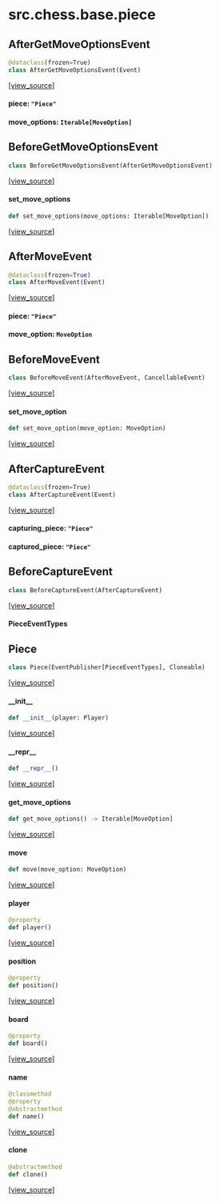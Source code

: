 <a id="src.chess.base.piece"></a>

# src.chess.base.piece

<a id="src.chess.base.piece.AfterGetMoveOptionsEvent"></a>

## AfterGetMoveOptionsEvent

```python
@dataclass(frozen=True)
class AfterGetMoveOptionsEvent(Event)
```

[[view_source]](https://github.com/WolfDWyc/ChessMaker/blob/fa904e10464b6e4f95136eb8c6d988f269e3f1a5/src\chess\base\piece.py#L14)

<a id="src.chess.base.piece.AfterGetMoveOptionsEvent.piece"></a>

#### piece: `"Piece"`

<a id="src.chess.base.piece.AfterGetMoveOptionsEvent.move_options"></a>

#### move\_options: `Iterable[MoveOption]`

<a id="src.chess.base.piece.BeforeGetMoveOptionsEvent"></a>

## BeforeGetMoveOptionsEvent

```python
class BeforeGetMoveOptionsEvent(AfterGetMoveOptionsEvent)
```

[[view_source]](https://github.com/WolfDWyc/ChessMaker/blob/fa904e10464b6e4f95136eb8c6d988f269e3f1a5/src\chess\base\piece.py#L18)

<a id="src.chess.base.piece.BeforeGetMoveOptionsEvent.set_move_options"></a>

#### set\_move\_options

```python
def set_move_options(move_options: Iterable[MoveOption])
```

[[view_source]](https://github.com/WolfDWyc/ChessMaker/blob/fa904e10464b6e4f95136eb8c6d988f269e3f1a5/src\chess\base\piece.py#L19)

<a id="src.chess.base.piece.AfterMoveEvent"></a>

## AfterMoveEvent

```python
@dataclass(frozen=True)
class AfterMoveEvent(Event)
```

[[view_source]](https://github.com/WolfDWyc/ChessMaker/blob/fa904e10464b6e4f95136eb8c6d988f269e3f1a5/src\chess\base\piece.py#L23)

<a id="src.chess.base.piece.AfterMoveEvent.piece"></a>

#### piece: `"Piece"`

<a id="src.chess.base.piece.AfterMoveEvent.move_option"></a>

#### move\_option: `MoveOption`

<a id="src.chess.base.piece.BeforeMoveEvent"></a>

## BeforeMoveEvent

```python
class BeforeMoveEvent(AfterMoveEvent, CancellableEvent)
```

[[view_source]](https://github.com/WolfDWyc/ChessMaker/blob/fa904e10464b6e4f95136eb8c6d988f269e3f1a5/src\chess\base\piece.py#L27)

<a id="src.chess.base.piece.BeforeMoveEvent.set_move_option"></a>

#### set\_move\_option

```python
def set_move_option(move_option: MoveOption)
```

[[view_source]](https://github.com/WolfDWyc/ChessMaker/blob/fa904e10464b6e4f95136eb8c6d988f269e3f1a5/src\chess\base\piece.py#L28)

<a id="src.chess.base.piece.AfterCaptureEvent"></a>

## AfterCaptureEvent

```python
@dataclass(frozen=True)
class AfterCaptureEvent(Event)
```

[[view_source]](https://github.com/WolfDWyc/ChessMaker/blob/fa904e10464b6e4f95136eb8c6d988f269e3f1a5/src\chess\base\piece.py#L32)

<a id="src.chess.base.piece.AfterCaptureEvent.capturing_piece"></a>

#### capturing\_piece: `"Piece"`

<a id="src.chess.base.piece.AfterCaptureEvent.captured_piece"></a>

#### captured\_piece: `"Piece"`

<a id="src.chess.base.piece.BeforeCaptureEvent"></a>

## BeforeCaptureEvent

```python
class BeforeCaptureEvent(AfterCaptureEvent)
```

[[view_source]](https://github.com/WolfDWyc/ChessMaker/blob/fa904e10464b6e4f95136eb8c6d988f269e3f1a5/src\chess\base\piece.py#L36)

<a id="src.chess.base.piece.PieceEventTypes"></a>

#### PieceEventTypes

<a id="src.chess.base.piece.Piece"></a>

## Piece

```python
class Piece(EventPublisher[PieceEventTypes], Cloneable)
```

[[view_source]](https://github.com/WolfDWyc/ChessMaker/blob/fa904e10464b6e4f95136eb8c6d988f269e3f1a5/src\chess\base\piece.py#L43)

<a id="src.chess.base.piece.Piece.__init__"></a>

#### \_\_init\_\_

```python
def __init__(player: Player)
```

[[view_source]](https://github.com/WolfDWyc/ChessMaker/blob/fa904e10464b6e4f95136eb8c6d988f269e3f1a5/src\chess\base\piece.py#L44)

<a id="src.chess.base.piece.Piece.__repr__"></a>

#### \_\_repr\_\_

```python
def __repr__()
```

[[view_source]](https://github.com/WolfDWyc/ChessMaker/blob/fa904e10464b6e4f95136eb8c6d988f269e3f1a5/src\chess\base\piece.py#L49)

<a id="src.chess.base.piece.Piece.get_move_options"></a>

#### get\_move\_options

```python
def get_move_options() -> Iterable[MoveOption]
```

[[view_source]](https://github.com/WolfDWyc/ChessMaker/blob/fa904e10464b6e4f95136eb8c6d988f269e3f1a5/src\chess\base\piece.py#L52)

<a id="src.chess.base.piece.Piece.move"></a>

#### move

```python
def move(move_option: MoveOption)
```

[[view_source]](https://github.com/WolfDWyc/ChessMaker/blob/fa904e10464b6e4f95136eb8c6d988f269e3f1a5/src\chess\base\piece.py#L62)

<a id="src.chess.base.piece.Piece.player"></a>

#### player

```python
@property
def player()
```

[[view_source]](https://github.com/WolfDWyc/ChessMaker/blob/fa904e10464b6e4f95136eb8c6d988f269e3f1a5/src\chess\base\piece.py#L86)

<a id="src.chess.base.piece.Piece.position"></a>

#### position

```python
@property
def position()
```

[[view_source]](https://github.com/WolfDWyc/ChessMaker/blob/fa904e10464b6e4f95136eb8c6d988f269e3f1a5/src\chess\base\piece.py#L90)

<a id="src.chess.base.piece.Piece.board"></a>

#### board

```python
@property
def board()
```

[[view_source]](https://github.com/WolfDWyc/ChessMaker/blob/fa904e10464b6e4f95136eb8c6d988f269e3f1a5/src\chess\base\piece.py#L94)

<a id="src.chess.base.piece.Piece.name"></a>

#### name

```python
@classmethod
@property
@abstractmethod
def name()
```

[[view_source]](https://github.com/WolfDWyc/ChessMaker/blob/fa904e10464b6e4f95136eb8c6d988f269e3f1a5/src\chess\base\piece.py#L102)

<a id="src.chess.base.piece.Piece.clone"></a>

#### clone

```python
@abstractmethod
def clone()
```

[[view_source]](https://github.com/WolfDWyc/ChessMaker/blob/fa904e10464b6e4f95136eb8c6d988f269e3f1a5/src\chess\base\piece.py#L110)

